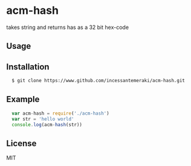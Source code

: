 # acm-hash

takes string and returns has as a 32 bit hex-code 

## Usage

## Installation

```sh
  $ git clone https://www.github.com/incessantemeraki/acm-hash.git
```

## Example

```js
  var acm-hash = require('./acm-hash')
  var str = 'hello world'
  console.log(acm-hash(str))
```

## License

MIT
